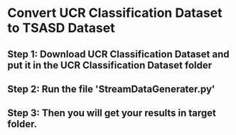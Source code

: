 # Convert UCR Classification Dataset to TSASD Dataset

## Step 1: Download UCR Classification Dataset and put it in the UCR Classification Dataset folder

## Step 2: Run the file 'StreamDataGenerater.py'

## Step 3: Then you will get your results in target folder.